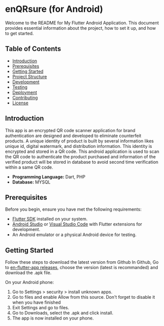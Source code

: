 # enQRsure (for Android)
Welcome to the README for My Flutter Android Application. This document provides essential information about the project, how to set it up, and how to get started.

## Table of Contents
- [Introduction](#introduction)
- [Prerequisites](#prerequisites)
- [Getting Started](#getting-started)
- [Project Structure](#project-structure)
- [Development](#development)
- [Testing](#testing)
- [Deployment](#deployment)
- [Contributing](#contributing)
- [License](#license)

## Introduction

This app is an encrypted QR code scanner application for brand authentication are designed and developed to eliminate counterfeit products. A unique identity of product is built by several information likes unique id, digital watermark, and distribution information. This identity is encrypted and stored in a QR code. This android application is used to scan the QR code to authenticate the product purchased and information of the verified product will be stored in database to avoid second time verification within a same QR code.<br>
* __Programming Language:__ Dart, PHP<br>
* __Database:__ MYSQL<br>

## Prerequisites

Before you begin, ensure you have met the following requirements:

- [Flutter SDK](https://flutter.dev/docs/get-started/install) installed on your system.
- [Android Studio](https://developer.android.com/studio) or [Visual Studio Code](https://code.visualstudio.com/) with Flutter extensions for development.
- An Android emulator or a physical Android device for testing.

## Getting Started

Follow these steps to download the latest version from Github
In Github, Go to [en-flutter-app releases](https://github.com/Immoge/enQRure-Flutter-Android-App/releases), choose the version (latest is recommanded) and download the .apk file.


On your Android phone:
1. Go to Settings > security > install unknown apps.
2. Go to files and enable Allow from this source. Don't forget to disable it when you have finished
3. Exit Settings and go to files.
4. Go to Downloads, select the .apk and click install.
5. The app is now installed on your phone.
